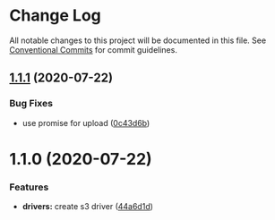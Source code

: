 # Change Log

All notable changes to this project will be documented in this file.
See [Conventional Commits](https://conventionalcommits.org) for commit guidelines.

## [1.1.1](https://github.com/theBenForce/data-migration/compare/dm-driver-s3@1.1.0...dm-driver-s3@1.1.1) (2020-07-22)


### Bug Fixes

* use promise for upload ([0c43d6b](https://github.com/theBenForce/data-migration/commit/0c43d6bd25e9b9d1743399a1f0e4930172f8b009))





# 1.1.0 (2020-07-22)


### Features

* **drivers:** create s3 driver ([44a6d1d](https://github.com/theBenForce/data-migration/commit/44a6d1dbd31c66c12b44f9accaecddd788e747d0))
